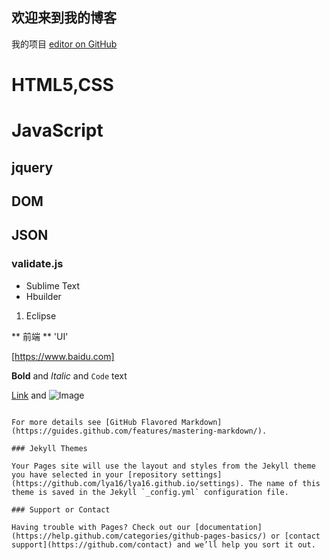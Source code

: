 ## 欢迎来到我的博客

我的项目 [editor on GitHub](https://github.com/lya16/lya16.github.io/edit/master/index.md) 

# HTML5,CSS

# JavaScript
## jquery
## DOM
## JSON
### validate.js



- Sublime Text
- Hbuilder

1. Eclipse

** 前端 **
'UI'

[https://www.baidu.com]


**Bold** and _Italic_ and `Code` text

[Link](url) and ![Image](src)
```

For more details see [GitHub Flavored Markdown](https://guides.github.com/features/mastering-markdown/).

### Jekyll Themes

Your Pages site will use the layout and styles from the Jekyll theme you have selected in your [repository settings](https://github.com/lya16/lya16.github.io/settings). The name of this theme is saved in the Jekyll `_config.yml` configuration file.

### Support or Contact

Having trouble with Pages? Check out our [documentation](https://help.github.com/categories/github-pages-basics/) or [contact support](https://github.com/contact) and we’ll help you sort it out.
